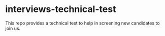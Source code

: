 # interviews-technical-test
This repo provides a technical test to help in screening new candidates to join us.
